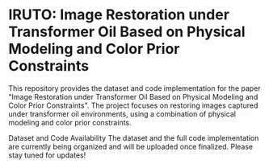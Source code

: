 # IRUTO: Image Restoration under Transformer Oil Based on Physical Modeling and Color Prior Constraints
This repository provides the dataset and code implementation for the paper "Image Restoration under Transformer Oil Based on Physical Modeling and Color Prior Constraints". The project focuses on restoring images captured under transformer oil environments, using a combination of physical modeling and color prior constraints.

Dataset and Code Availability
The dataset and the full code implementation are currently being organized and will be uploaded once finalized. Please stay tuned for updates!
